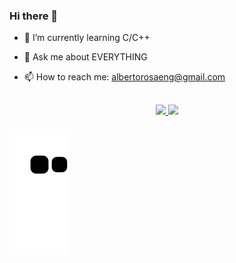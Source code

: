 ### Hi there 👋


- 🌱 I’m currently learning C/C++
- 💬 Ask me about EVERYTHING
- 📫 How to reach me: albertorosaeng@gmail.com
 
   ##
   
<div align="center">
  <a href="https://github.com/DarkGuerreiro">
  <img height="180em" src="https://github-readme-stats.vercel.app/api?username=DarkGuerreiro&show_icons=true&theme=dracula&include_all_commits=true&count_private=true"/>
  <img height="180em" src="https://github-readme-stats.vercel.app/api/top-langs/?username=DarkGuerreiro&layout=compact&langs_count=7&theme=dracula"/>
</div>
  
  ##
 
![Snake animation](https://github.com/DarkGuerreiro/DarkGuerreiro/blob/output/github-contribution-grid-snake.svg)
